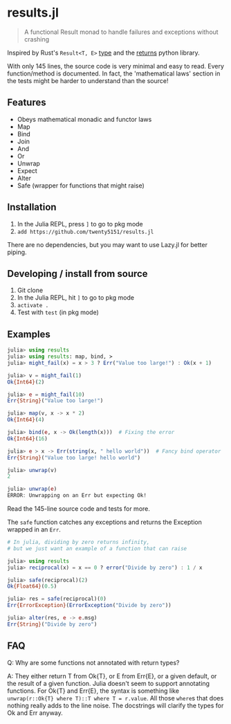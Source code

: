 # results.jl

> A functional Result monad to handle failures and exceptions without crashing

Inspired by Rust's `Result<T, E>` [type](https://doc.rust-lang.org/std/result/enum.Result.html) and the [returns](https://github.com/dry-python/returns) python library.

With only 145 lines, the source code is very minimal and easy to read. Every function/method is documented. In fact, the 'mathematical laws' section in the tests might be harder to understand than the source!

## Features

* Obeys mathematical monadic and functor laws
* Map
* Bind
* Join
* And
* Or
* Unwrap
* Expect
* Alter
* Safe (wrapper for functions that might raise)


## Installation

1. In the Julia REPL, press `]` to go to pkg mode
2. `add https://github.com/twenty5151/results.jl`

There are no dependencies, but you may want to use Lazy.jl for better piping.

## Developing / install from source

1. Git clone
2. In the Julia REPL, hit `]` to go to pkg mode
3. `activate .`
4. Test with `test` (in pkg mode)

## Examples

```jl
julia> using results
julia> using results: map, bind, ≻
julia> might_fail(x) = x > 3 ? Err("Value too large!") : Ok(x + 1)

julia> v = might_fail(1)
Ok{Int64}(2)

julia> e = might_fail(10)
Err{String}("Value too large!")

julia> map(v, x -> x * 2)
Ok{Int64}(4)

julia> bind(e, x -> Ok(length(x)))  # Fixing the error
Ok{Int64}(16)

julia> e ≻ x -> Err(string(x, " hello world"))  # Fancy bind operator
Err{String}("Value too large! hello world")

julia> unwrap(v)
2

julia> unwrap(e)
ERROR: Unwrapping on an Err but expecting Ok!
```

Read the 145-line source code and tests for more.

The `safe` function catches any exceptions and returns the Exception wrapped in an `Err`.

```jl
# In julia, dividing by zero returns infinity,
# but we just want an example of a function that can raise

julia> using results
julia> reciprocal(x) = x == 0 ? error("Divide by zero") : 1 / x

julia> safe(reciprocal)(2)
Ok{Float64}(0.5)

julia> res = safe(reciprocal)(0)
Err{ErrorException}(ErrorException("Divide by zero"))

julia> alter(res, e -> e.msg)
Err{String}("Divide by zero")
```

## FAQ

Q: Why are some functions not annotated with return types?

A: They either return T from Ok{T}, or E from Err{E}, or a given default, or the result of a given function. Julia doesn't seem to support annotating functions. For Ok{T} and Err{E}, the syntax is something like `unwrap(r::Ok{T} where T)::T where T = r.value`. All those `where`s that does nothing really adds to the line noise. The docstrings will clarify the types for Ok and Err anyway.
